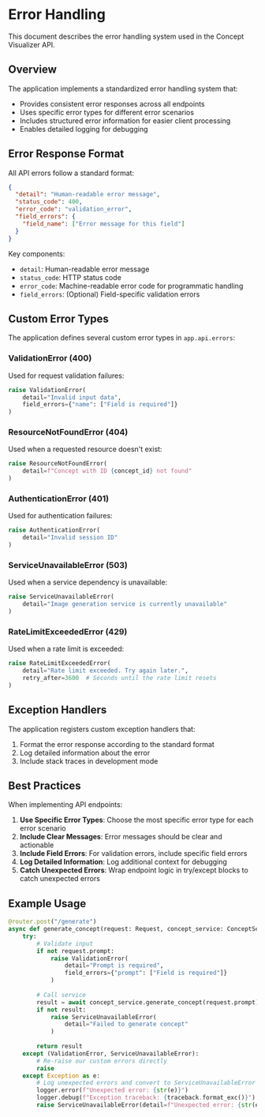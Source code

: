 # Error Handling

This document describes the error handling system used in the Concept Visualizer API.

## Overview

The application implements a standardized error handling system that:
- Provides consistent error responses across all endpoints
- Uses specific error types for different error scenarios
- Includes structured error information for easier client processing
- Enables detailed logging for debugging

## Error Response Format

All API errors follow a standard format:

```json
{
  "detail": "Human-readable error message",
  "status_code": 400,
  "error_code": "validation_error",
  "field_errors": {
    "field_name": ["Error message for this field"]
  }
}
```

Key components:
- `detail`: Human-readable error message
- `status_code`: HTTP status code
- `error_code`: Machine-readable error code for programmatic handling
- `field_errors`: (Optional) Field-specific validation errors

## Custom Error Types

The application defines several custom error types in `app.api.errors`:

### ValidationError (400)

Used for request validation failures:

```python
raise ValidationError(
    detail="Invalid input data",
    field_errors={"name": ["Field is required"]}
)
```

### ResourceNotFoundError (404)

Used when a requested resource doesn't exist:

```python
raise ResourceNotFoundError(
    detail=f"Concept with ID {concept_id} not found"
)
```

### AuthenticationError (401)

Used for authentication failures:

```python
raise AuthenticationError(
    detail="Invalid session ID"
)
```

### ServiceUnavailableError (503)

Used when a service dependency is unavailable:

```python
raise ServiceUnavailableError(
    detail="Image generation service is currently unavailable"
)
```

### RateLimitExceededError (429)

Used when a rate limit is exceeded:

```python
raise RateLimitExceededError(
    detail="Rate limit exceeded. Try again later.",
    retry_after=3600  # Seconds until the rate limit resets
)
```

## Exception Handlers

The application registers custom exception handlers that:
1. Format the error response according to the standard format
2. Log detailed information about the error
3. Include stack traces in development mode

## Best Practices

When implementing API endpoints:

1. **Use Specific Error Types**: Choose the most specific error type for each error scenario
2. **Include Clear Messages**: Error messages should be clear and actionable
3. **Include Field Errors**: For validation errors, include specific field errors
4. **Log Detailed Information**: Log additional context for debugging
5. **Catch Unexpected Errors**: Wrap endpoint logic in try/except blocks to catch unexpected errors

## Example Usage

```python
@router.post("/generate")
async def generate_concept(request: Request, concept_service: ConceptService = Depends()):
    try:
        # Validate input
        if not request.prompt:
            raise ValidationError(
                detail="Prompt is required",
                field_errors={"prompt": ["Field is required"]}
            )
            
        # Call service
        result = await concept_service.generate_concept(request.prompt)
        if not result:
            raise ServiceUnavailableError(
                detail="Failed to generate concept"
            )
            
        return result
    except (ValidationError, ServiceUnavailableError):
        # Re-raise our custom errors directly
        raise
    except Exception as e:
        # Log unexpected errors and convert to ServiceUnavailableError
        logger.error(f"Unexpected error: {str(e)}")
        logger.debug(f"Exception traceback: {traceback.format_exc()}")
        raise ServiceUnavailableError(detail=f"Unexpected error: {str(e)}") 